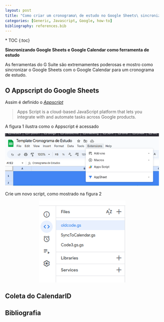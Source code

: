 ```yaml
---
layout: post
title: "Como criar um cronograma\ de estudo no Google Sheets\ sincronizado com o Google Calendar"
categories: [Generic, Javascript, Google, how-to]
bibliography: references.bib
---
```


<nav class="toc-fixed" markdown="1">
* TOC
{:toc}
</nav>

**Sincronizando Google Sheets e Google Calendar como ferramenta de estudo**

As ferramentas do G Suite são extremamentes poderosas e mostro como sincronizar o Google Sheets com o Google Calendar para um cronograma de estudo.

## O Appscript do Google Sheets

Assim é definido o <cite>[Appscript][1]</cite>

>  Apps Script is a cloud-based JavaScript platform that lets you integrate with and automate tasks across Google products.

A figura 1 ilustra como o Appscript é acessado

<p align="center">
  <img src="/images/sheets-calendar-sync/appscript_spreadsheet.png" />
</p>

Crie um novo script, como mostrado na figura 2

<p align="center">
  <img src="/images/sheets-calendar-sync/new_script.png" />
</p>




## Coleta do CalendarID




## Bibliografia

[1]: https://developers.google.com/apps-script